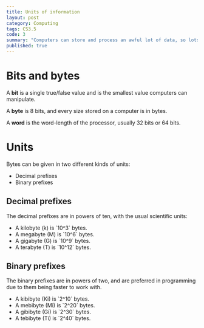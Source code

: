 ```yaml
---
title: Units of information
layout: post
category: Computing
tags: CS3.5
code: 3
summary: "Computers can store and process an awful lot of data, so lots of units to show this size have been created."
published: true
---
```


# Bits and bytes
A **bit** is a single true/false value and is the smallest value computers can manipulate.

A **byte** is 8 bits, and every size stored on a computer is in bytes.

A **word** is the word-length of the processor, usually 32 bits or 64 bits.

# Units
Bytes can be given in two different kinds of units:

+ Decimal prefixes
+ Binary prefixes

## Decimal prefixes
The decimal prefixes are in powers of ten, with the usual scientific units:

* A kilobyte (k) is \`10^3\` bytes.
* A megabyte (M) is \`10^6\` bytes.
* A gigabyte (G) is \`10^9\` bytes.
* A terabyte (T) is \`10^12\` bytes.

## Binary prefixes
The binary prefixes are in powers of two, and are preferred in programming due to them being faster to work with.

* A kibibyte (Ki) is \`2^10\` bytes.
* A mebibyte (Mi) is \`2^20\` bytes.
* A gibibyte (Gi) is \`2^30\` bytes.
* A tebibyte (Ti) is \`2^40\` bytes.
